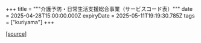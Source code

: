 +++
title = """介護予防・日常生活支援総合事業（サービスコード表）"""
date = 2025-04-28T15:00:00.000Z
expiryDate = 2025-05-11T19:19:30.785Z
tags = ["kuriyama"]
+++


[[source]](https://www.town.kuriyama.hokkaido.jp/soshiki/43/1780.html)
